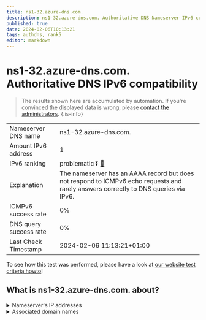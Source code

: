 ```yaml
---
title: ns1-32.azure-dns.com.
description: ns1-32.azure-dns.com. Authoritative DNS Nameserver IPv6 compatibility
published: true
date: 2024-02-06T10:13:21
tags: authdns, rank5
editor: markdown
---
```


# ns1-32.azure-dns.com. Authoritative DNS IPv6 compatibility

> The results shown here are accumulated by automation. If you're convinced the displayed data is wrong, please [contact the administrators](/howto/chat). 
{.is-info}




|   |   |
| - | - |
| Nameserver DNS name | ns1-32.azure-dns.com.
| Amount IPv6 address | 1
| IPv6 ranking | problematic :arrow_double_down: [🔗](/howto/ranking) |
| Explanation | The nameserver has an AAAA record but does not respond to ICMPv6 echo requests and rarely answers correctly to DNS queries via IPv6. |
| ICMPv6 success rate | 0%|
| DNS query success rate | 0% |
| Last Check Timestamp | 2024-02-06 11:13:21+01:00 |

To see how this test was performed, please have a look at [our website test criteria howto](/howto/testcriteria/authdns)!


## What is ns1-32.azure-dns.com. about?




<details>
<summary>Nameserver's IP addresses</summary>

2603:1061:0:10::20

</details>



<details>
<summary>Associated domain names</summary>

www.office.com

</details>

